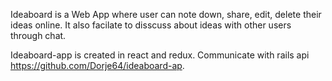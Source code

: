 Ideaboard is a Web App where user can note down, share, edit, delete their ideas online. It also facilate to disscuss about ideas with other users through chat. 

Ideaboard-app is created in react and redux. Communicate with rails api https://github.com/Dorje64/ideaboard-ap. 

